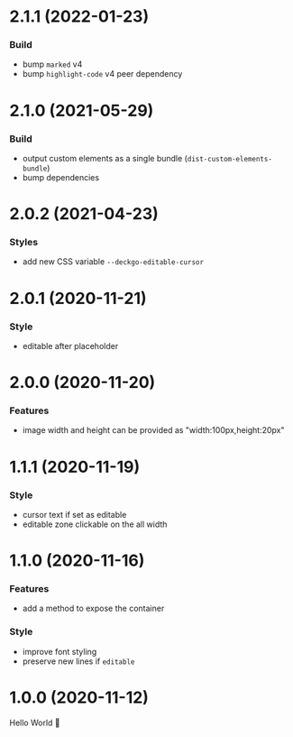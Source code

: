 # 2.1.1 (2022-01-23)

### Build

- bump `marked` v4
- bump `highlight-code` v4 peer dependency

# 2.1.0 (2021-05-29)

### Build

- output custom elements as a single bundle (`dist-custom-elements-bundle`)
- bump dependencies

# 2.0.2 (2021-04-23)

### Styles

- add new CSS variable `--deckgo-editable-cursor`

# 2.0.1 (2020-11-21)

### Style

- editable after placeholder

# 2.0.0 (2020-11-20)

### Features

- image width and height can be provided as "width:100px,height:20px"

# 1.1.1 (2020-11-19)

### Style

- cursor text if set as editable
- editable zone clickable on the all width

# 1.1.0 (2020-11-16)

### Features

- add a method to expose the container

### Style

- improve font styling
- preserve new lines if `editable`

# 1.0.0 (2020-11-12)

Hello World 👋
